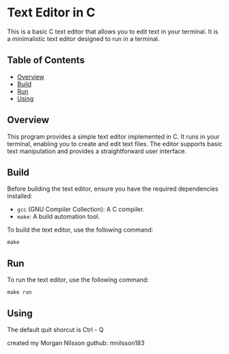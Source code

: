 # Text Editor in C

This is a basic C text editor that allows you to edit text in your terminal. It is a minimalistic text editor designed to run in a terminal.

## Table of Contents

- [Overview](#overview)
- [Build](#build)
- [Run](#run)
- [Using](#using)

## Overview

This program provides a simple text editor implemented in C. It runs in your terminal, enabling you to create and edit text files. The editor supports basic text manipulation and provides a straightforward user interface.

## Build

Before building the text editor, ensure you have the required dependencies installed:

- `gcc` (GNU Compiler Collection): A C compiler.
- `make`: A build automation tool.

To build the text editor, use the following command:

```shell
make
```

## Run

To run the text editor, use the following command:

```shell
make run
```

## Using

The default quit shorcut is Ctrl - Q

created my Morgan Nilsson guthub: mnilsson183

